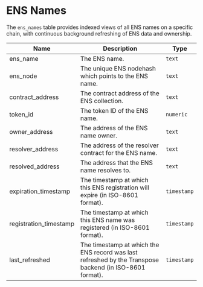 # ENS Names

The `ens_names` table provides indexed views of all ENS names on a specific chain, with continuous background refreshing of ENS data and ownership.

| Name                | Description                                                                 | Type        |
| --------- | --------- | --------------------------------------------------------------------------- |
| ens_name | The ENS name. | `text` |
| ens_node | The unique ENS nodehash which points to the ENS name. | `text` |
| contract_address | The contract address of the ENS collection. | `text` |
| token_id | The token ID of the ENS name. | `numeric` |
| owner_address | The address of the ENS name owner. | `text` |
| resolver_address | The address of the resolver contract  for the ENS name. | `text` |
| resolved_address | The address that the ENS name resolves to. | `text` |
| expiration_timestamp | The timestamp at which this ENS registration will expire (in ISO-8601 format). | `timestamp` |
| registration_timestamp | The timestamp at which this ENS name was registered (in ISO-8601 format). | `timestamp` |
| last_refreshed | The timestamp at which the ENS record was last refreshed by the Transpose backend (in ISO-8601 format). | `timestamp` |
